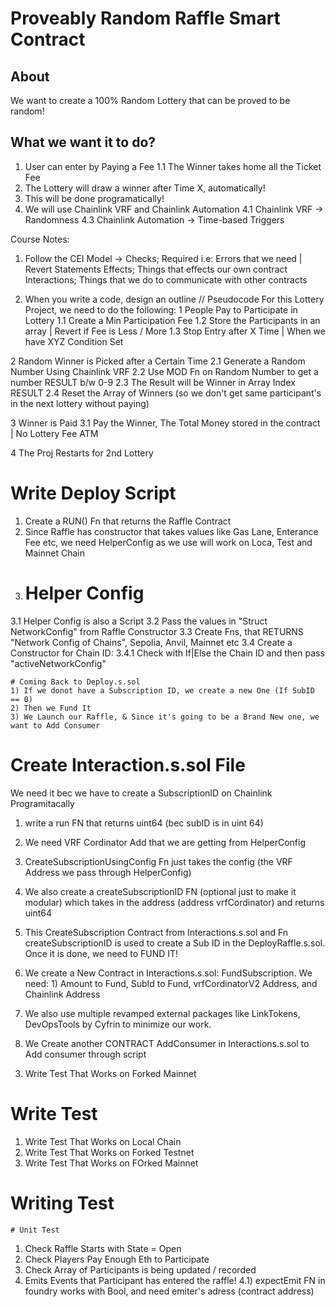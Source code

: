 # Proveably Random Raffle Smart Contract

## About

We want to create a 100% Random Lottery that can be proved to be random!

## What we want it to do?

1. User can enter by Paying a Fee
    1.1 The Winner takes home all the Ticket Fee
2. The Lottery will draw a winner after Time X, automatically!
3. This will be done programatically!
4. We will use Chainlink VRF and Chainlink Automation
    4.1 Chainlink VRF -> Randomness
    4.3 Chainlink Automation -> Time-based Triggers

  Course Notes:
  1) Follow the CEI Model -> 
  Checks; Required i.e: Errors that we need | Revert Statements
  Effects; Things that effects our own contract
  Interactions; Things that we do to communicate with other contracts

  2) When you write a code, design an outline // Pseudocode 
  For this Lottery Project, we need to do the following:
  1 People Pay to Participate in Lottery
  1.1 Create a Min Participation Fee
  1.2 Store the Participants in an array | Revert if Fee is Less / More
  1.3 Stop Entry after X Time | When we have XYZ Condition Set
  
  2 Random Winner is Picked after a Certain Time
  2.1 Generate a Random Number Using Chainlink VRF
  2.2 Use MOD Fn on Random Number to get a number RESULT b/w 0-9
  2.3 The Result will be Winner in Array Index RESULT
  2.4 Reset the Array of Winners (so we don't get same participant's in the next lottery without paying)

  
  3 Winner is Paid
  3.1 Pay the Winner, The Total Money stored in the contract | No Lottery Fee ATM
  

  4 The Proj Restarts for 2nd Lottery

  # Write Deploy Script
  1. Create a RUN() Fn that returns the Raffle Contract
  2. Since Raffle has constructor that takes values like Gas Lane, Enterance Fee etc, we need HelperConfig as we use will work on Loca, Test and Mainnet Chain
  3. # Helper Config
  3.1 Helper Config is also a Script
  3.2 Pass the values in "Struct NetworkConfig" from Raffle Constructor
  3.3 Create Fns, that RETURNS "Network Config of Chains", Sepolia, Anvil, Mainnet etc
  3.4 Create a Constructor for Chain ID: 
  3.4.1 Check with If|Else the Chain ID and then pass "activeNetworkConfig"

    # Coming Back to Deploy.s.sol
    1) If we donot have a Subscription ID, we create a new One (If SubID == 0)
    2) Then we Fund It
    3) We Launch our Raffle, & Since it's going to be a Brand New one, we want to Add Consumer  

# Create Interaction.s.sol File
  We need it bec we have to create a SubscriptionID on Chainlink Programitacally

  1) write a run FN that returns uint64 (bec subID is in uint 64)
  2) We need VRF Cordinator Add that we are getting from HelperConfig
  3) CreateSubscriptionUsingConfig Fn just takes the config (the VRF Address we pass through HelperConfig)

  4) We also create a createSubscriptionID FN (optional just to make it modular) which takes in the address (address vrfCordinator) and returns uint64
  5) This CreateSubscription Contract from Interactions.s.sol and Fn createSubscriptionID is used to create a Sub ID in the DeployRaffle.s.sol. Once it is done, we need to FUND IT!

  6) We create a New Contract in Interactions.s.sol: FundSubscription.
      We need: 1) Amount to Fund, SubId to Fund, vrfCordinatorV2 Address, and Chainlink Address 

  7) We also use multiple revamped external packages like LinkTokens, DevOpsTools by Cyfrin to minimize our work. 

  8) We Create another CONTRACT AddConsumer in Interactions.s.sol to Add consumer through script 
  3. Write Test That Works on Forked Mainnet



  # Write Test

  1. Write Test That Works on Local Chain
  2. Write Test That Works on Forked Testnet
  3. Write Test That Works on FOrked Mainnet

# Writing Test
    # Unit Test
  1) Check Raffle Starts with State = Open
  2) Check Players Pay Enough Eth to Participate
  3) Check Array of Participants is being updated / recorded
  4) Emits Events that Participant has entered the raffle!
   4.1) expectEmit FN in foundry works with Bool, and need emiter's adress (contract address)
     

   

